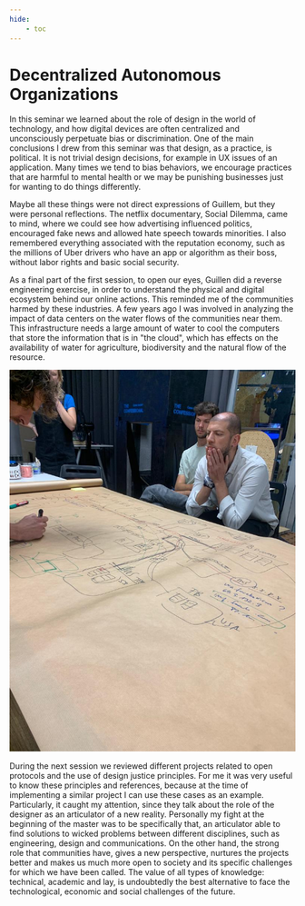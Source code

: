 ```yaml
---
hide:
    - toc
---
```


# Decentralized Autonomous Organizations

In this seminar we learned about the role of design in the world of technology, and how digital devices are often centralized and unconsciously perpetuate bias or discrimination. One of the main conclusions I drew from this seminar was that design, as a practice, is political. It is not trivial design decisions, for example in UX issues of an application. Many times we tend to bias behaviors, we encourage practices that are harmful to mental health or we may be punishing businesses just for wanting to do things differently.

Maybe all these things were not direct expressions of Guillem, but they were personal reflections. The netflix documentary, Social Dilemma, came to mind, where we could see how advertising influenced politics, encouraged fake news and allowed hate speech towards minorities. I also remembered everything associated with the reputation economy, such as the millions of Uber drivers who have an app or algorithm as their boss, without labor rights and basic social security.

As a final part of the first session, to open our eyes, Guillen did a reverse engineering exercise, in order to understand the physical and digital ecosystem behind our online actions. This reminded me of the communities harmed by these industries. A few years ago I was involved in analyzing the impact of data centers on the water flows of the communities near them. This infrastructure needs a large amount of water to cool the computers that store the information that is in "the cloud", which has effects on the availability of water for agriculture, biodiversity and the natural flow of the resource.

![](../images/decent.jpeg)

During the next session we reviewed different projects related to open protocols and the use of design justice principles. For me it was very useful to know these principles and references, because at the time of implementing a similar project I can use these cases as an example. Particularly, it caught my attention, since they talk about the role of the designer as an articulator of a new reality. Personally my fight at the beginning of the master was to be specifically that, an articulator able to find solutions to wicked problems between different disciplines, such as engineering, design and communications. On the other hand, the strong role that communities have, gives a new perspective, nurtures the projects better and makes us much more open to society and its specific challenges for which we have been called. The value of all types of knowledge: technical, academic and lay, is undoubtedly the best alternative to face the technological, economic and social challenges of the future.
